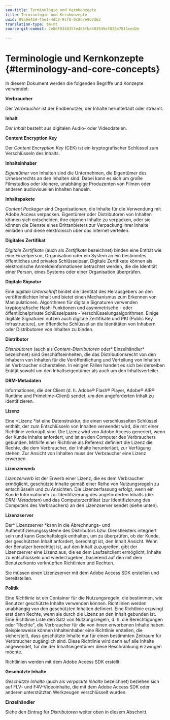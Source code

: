 ```yaml
---
seo-title: Terminologie und Kernkonzepte
title: Terminologie und Kernkonzepte
uuid: 89a9e4b0-f5e1-4dc2-9cf8-0c8d7e9b7d62
translation-type: tm+mt
source-git-commit: 7e8df034035fe465fbe403949ef828e7811ced2e

---
```



# Terminologie und Kernkonzepte {#terminology-and-core-concepts}

In diesem Dokument werden die folgenden Begriffe und Konzepte verwendet:

**Verbraucher**

Der *Verbraucher* ist der Endbenutzer, der Inhalte herunterlädt oder streamt.

**Inhalt**

*Der Inhalt* besteht aus digitalen Audio- oder Videodateien.

**Content Encryption Key**

Der *Content Encryption Key* (CEK) ist ein kryptografischer Schlüssel zum Verschlüsseln des Inhalts.

**Inhalteinhaber**

*Eigentümer* von Inhalten sind die Unternehmen, die Eigentümer des Urheberrechts an den Inhalten sind. Dabei kann es sich um große Filmstudios oder kleinere, unabhängige Produzenten von Filmen oder anderen audiovisuellen Inhalten handeln.

**Inhaltspakete**

*Content Packager* sind Organisationen, die Inhalte für die Verwendung mit Adobe Access verpacken. Eigentümer oder Distributoren von Inhalten können sich entscheiden, ihre eigenen Inhalte zu verpacken, oder sie können die Dienste eines Drittanbieters zur Verpackung ihrer Inhalte einladen und diese elektronisch über das Internet verteilen.

**Digitales Zertifikat**

*Digitale Zertifikate* (auch als *Zertifikate* bezeichnet) binden eine Entität wie eine Einzelperson, Organisation oder ein System an ein bestimmtes öffentliches und privates Schlüsselpaar. Digitale Zertifikate können als elektronische Anmeldeinformationen betrachtet werden, die die Identität einer Person, eines Systems oder einer Organisation überprüfen.

**Digitale Signatur**

Eine *digitale Unterschrift* bindet die Identität des Herausgebers an den veröffentlichten Inhalt und bietet einen Mechanismus zum Erkennen von Manipulationen. Algorithmen für digitale Signaturen verwenden kryptografische Hash-Funktionen und asymmetrische - oder öffentliche/private Schlüsselpaare - Verschlüsselungsalgorithmen. Einige digitale Signaturen nutzen auch digitale Zertifikate und PKI (Public Key Infrastructure), um öffentliche Schlüssel an die Identitäten von Inhabern oder Distributoren von Inhalten zu binden.

**Distributor**

*Distributoren* (auch als *Content-Distributoren* oder* Einzelhändler* bezeichnet) sind Geschäftseinheiten, die das Distributionsrecht von den Inhabern von Inhalten für die Veröffentlichung und Verteilung von Inhalten an Verbraucher sicherstellen. In einigen Fällen handelt es sich bei derselben Entität sowohl um den Inhaltseigentümer als auch um den Inhaltsverteiler.

**DRM-Metadaten**

Informationen, die der Client (d. h. Adobe® Flash® Player, Adobe® AIR® Runtime und Primetime-Client) sendet, um den angeforderten Inhalt zu identifizieren.

**Lizenz**

Eine *Lizenz *ist eine Datenstruktur, die einen verschlüsselten Schlüssel enthält, der zum Entschlüsseln von Inhalten verwendet wird, die mit einer Richtlinie verknüpft sind. Die Lizenz wird von Adobe Access generiert, wenn der Kunde Inhalte anfordert, und ist an den Computer des Verbrauchers gebunden. Mithilfe einer Richtlinie als Referenz definiert die Lizenz die Rechte, die dem Verbraucher, der Inhalte herunterlädt, zur Verfügung stehen. Zur Ansicht von Inhalten muss der Verbraucher eine Lizenz erwerben.

**Lizenzerwerb**

*Lizenzerwerb* ist der Erwerb einer Lizenz, die es dem Verbraucher ermöglicht, geschützte Inhalte gemäß einer Reihe von Nutzungsregeln zu entschlüsseln und zu Ansichten. Die Lizenzerfassung erfolgt, wenn ein Kunde Informationen zur Identifizierung des angeforderten Inhalts (die *DRM-Metadaten*) und das Computerzertifikat (zur Identifizierung des Computers des Verbrauchers) an den Lizenzserver sendet (siehe unten).

**Lizenzserver**

Der* Lizenzserver *kann in die Abrechnungs- und Authentifizierungssysteme des Distributors bzw. Dienstleisters integriert sein und kann Geschäftslogik enthalten, um zu überprüfen, ob der Kunde, der geschützten Inhalt anfordert, berechtigt ist, den Inhalt Ansicht. Wenn der Benutzer berechtigt ist, auf den Inhalt zuzugreifen, gibt der Lizenzserver eine Lizenz aus, die es dem Laufzeitclient ermöglicht, Inhalte zu entschlüsseln und wiederzugeben, basierend auf den mit dem Benutzerkonto verknüpften Richtlinien und Rechten.

Sie müssen einen Lizenzserver mit dem Adobe Access SDK erstellen und bereitstellen.

**Politik**

Eine *Richtlinie* ist ein Container für die Nutzungsregeln, die bestimmen, wie Benutzer geschützte Inhalte verwenden können. Richtlinien werden unabhängig von den geschützten Inhalten definiert. Eine Richtlinie erzwingt erst dann Rechte, wenn sie durch die Lizenz an den Inhalt gebunden ist. Eine Richtlinie Liste den Satz von Nutzungsregeln, d. h. die Berechtigungen oder &quot;Rechte&quot;, die Verbraucher für die von ihnen erworbenen Inhalte haben. Beispielsweise können Inhalteinhaber eine Richtlinie erstellen, die sicherstellt, dass geschützte Inhalte nur für einen bestimmten Zeitraum für Verbraucher zugänglich sind. Diese Richtlinie wird dann auf alle Inhalte angewendet, für die der Inhaltseigentümer diese Beschränkung erzwingen möchte.

Richtlinien werden mit dem Adobe Access SDK erstellt.

**Geschützte Inhalte**

*Geschützte Inhalte* (auch als *verpackte Inhalte* bezeichnet) beziehen sich auf FLV- und F4V-Videoinhalte, die mit dem Adobe Access SDK oder anderen unterstützten Werkzeugen verschlüsselt wurden.

**Einzelhändler**

Siehe den Eintrag für *Distributoren* weiter oben in diesem Abschnitt.
